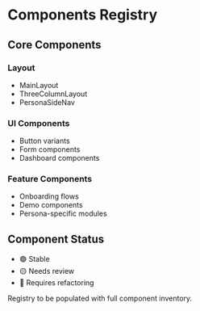 # Components Registry

## Core Components
### Layout
- MainLayout
- ThreeColumnLayout
- PersonaSideNav

### UI Components
- Button variants
- Form components
- Dashboard components

### Feature Components
- Onboarding flows
- Demo components
- Persona-specific modules

## Component Status
- 🟢 Stable
- 🟡 Needs review
- 🔴 Requires refactoring

Registry to be populated with full component inventory.